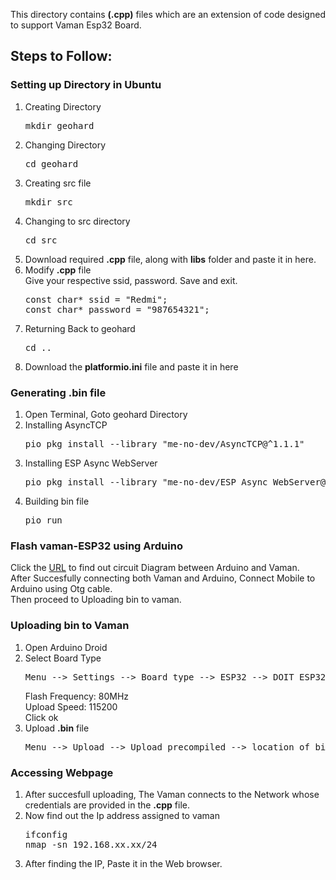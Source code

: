 This directory contains **(.cpp)** files which are an extension of code designed to support Vaman Esp32 Board.
<h2>Steps to Follow:</h2>
<h3>Setting up Directory in Ubuntu</h3>
<ol>
  <li>Creating Directory</li>
  <pre>mkdir geohard</pre>
  <li>Changing Directory</li>
  <pre>cd geohard</pre>
  <li>Creating src file</li>
  <pre>mkdir src</pre>
  <li>Changing to src directory</li>
  <pre>cd src</pre>
  <li>Download required <b>.cpp</b> file, along with <b>libs</b> folder and paste it in here.</li>
  <li>Modify <b>.cpp</b> file</li>
  Give your respective ssid, password. Save and exit.
  <pre>
const char* ssid = "Redmi";
const char* password = "987654321";</pre>
  <li>Returning Back to geohard</li>
  <pre>cd ..</pre>
  <li>Download the <b>platformio.ini</b> file and paste it in here</li>
</ol>
<h3>Generating .bin file</h3>
<ol>
  <li>Open Terminal, Goto geohard Directory</li>
  <li>Installing AsyncTCP</li>
  <pre>pio pkg install --library "me-no-dev/AsyncTCP@^1.1.1"</pre>
  <li>Installing ESP Async WebServer</li>
  <pre>pio pkg install --library "me-no-dev/ESP Async WebServer@^1.2.3"</pre>
  <li>Building bin file</li>
  <pre>pio run</pre>
</ol>
<h3>Flash vaman-ESP32 using Arduino</h3>
Click the <a href="https://github.com/gadepall/digital-design/blob/main/main.pdf">URL</a> to find out circuit Diagram between Arduino and Vaman.<br>
After Succesfully connecting both Vaman and Arduino, Connect Mobile to Arduino using Otg cable.<br>Then proceed to Uploading bin to vaman.

<h3>Uploading bin to Vaman</h3>
<ol>
  <li>Open Arduino Droid</li>
  <li>Select Board Type</li>
  <pre>Menu --> Settings --> Board type --> ESP32 --> DOIT ESP32 DEVKIT V1</pre>
  Flash Frequency: 80MHz<br>
  Upload Speed: 115200<br>
  Click ok
  <li>Upload <b>.bin</b> file</li>
  <pre>Menu --> Upload --> Upload precompiled --> location of bin</pre>
</ol>

<h3>Accessing Webpage</h3>
<ol>
  <li>After succesfull uploading, The Vaman connects to the Network whose credentials are provided in the <b>.cpp</b> file.</li>
  <li>Now find out the Ip address assigned to vaman</li>
  <pre>ifconfig
nmap -sn 192.168.xx.xx/24</pre>
  <li>After finding the IP, Paste it in the Web browser.</li>
</ol>

